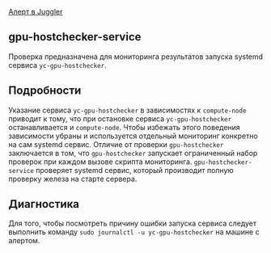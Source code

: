 [Алерт в Juggler](https://juggler.yandex-team.ru/aggregate_checks/?query=service%3Dgpu-hostchecker-service)

## gpu-hostchecker-service
Проверка предназначена для мониторинга результатов запуска systemd сервиса
`yc-gpu-hostchecker`.

## Подробности
Указание сервиса `yc-gpu-hostchecker` в зависимостях к `compute-node`
приводит к тому, что при остановке сервиса `yc-gpu-hostchecker`
останавливается и `compute-node`. Чтобы избежать этого поведения
зависимости убраны и используется отдельный мониторинг конкретно
на сам systemd сервис. Отличие от проверки `gpu-hostchecker`
заключается в том, что `gpu-hostchecker` запускает ограниченный
набор проверок при каждом вызове скрипта мониторинга.
`gpu-hostchecker-service` проверяет systemd сервис, который
производит полную проверку железа на старте сервера.

## Диагностика
Для того, чтобы посмотреть причину ошибки запуска сервиса следует
выполнить команду `sudo journalctl -u yc-gpu-hostchecker` на машине
с алертом.
